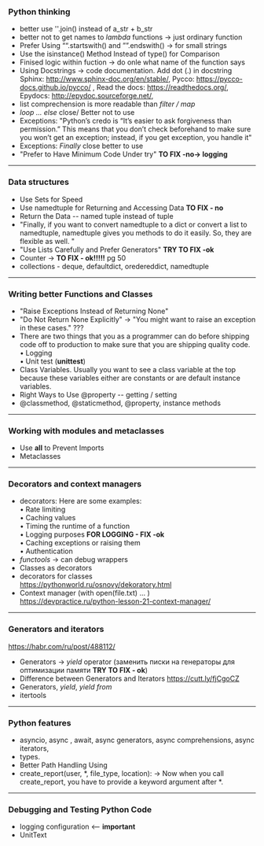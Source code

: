 ### Python thinking

- better use ''.join() instead of a_str + b_str  
- better not to get names to *lambda* functions -> just ordinary function  
- Prefer Using ““.startswith() and ””.endswith() -> for small strings  
- Use the isinstance() Method Instead of type() for Comparison  
- Finised logic within fuction -> do onle what name of the function says  
- Using Docstrings -> code documentation. Add dot (.) in docstring  
   Sphinx:  http://www.sphinx-doc.org/en/stable/, Pycco:  https://pycco-docs.github.io/pycco/ , Read the docs:  https://readthedocs.org/, Epydocs:  http://epydoc.sourceforge.net/,  
- list comprechension is more readable than *filter / map*  
- *loop ... else* close/ Better not to use  
- Exceptions: "Python’s credo is “It’s easier to ask forgiveness than permission.” This means that you don’t check beforehand to make sure you won’t get an exception; instead, if you get exception, you handle it"  
- Exceptions: *Finally* close better to use   
- "Prefer to Have Minimum Code Under try" **TO FIX -no-> logging**  
--------------------------------------------

### Data structures

- Use Sets for Speed
- Use namedtuple for Returning and Accessing Data **TO FIX - no**  
- Return the Data -- named tuple instead of tuple  
- "Finally, if you want to convert namedtuple to a dict or convert a list to namedtuple, namedtuple gives you methods to do it easily. So, they are flexible as well. "  
- "Use Lists Carefully and Prefer Generators" **TRY TO FIX -ok**  
- Counter -> **TO FIX - ok!!!!!** pg 50  
- collections - deque, defaultdict, oredereddict, namedtuple

--------------------------------------------

### Writing better Functions and Classes  

- "Raise Exceptions Instead of Returning None"  
- "Do Not Return None Explicitly" -> "You might want to raise an exception in these cases." ???  
- There are two things that you as a programmer can do before shipping code off to production to make sure that you are shipping quality code.
    • Logging  
    • Unit test (**unittest**)
- Class Variables. Usually you want to see a class variable at the top because these variables either are constants or are default instance variables.  
- Right Ways to Use @property  -- getting / setting  
- @classmethod, @staticmethod, @property,  instance methods  

--------------------------------------------

### Working with modules and metaclasses

- Use __all__ to Prevent Imports  
- Metaclasses 

--------------------------------------------

### Decorators and context managers

- decorators: Here are some examples:  
• Rate limiting  
• Caching values  
• Timing the runtime of a function  
• Logging purposes  **FOR LOGGING - FIX -ok**  
• Caching exceptions or raising them  
• Authentication
- *functools* -> can debug wrappers
- Classes as decorators
- decorators for classes  
  https://pythonworld.ru/osnovy/dekoratory.html
- Context manager (with open(file.txt) ... )  
https://devpractice.ru/python-lesson-21-context-manager/  
  
--------------------------------------------

### Generators and iterators

https://habr.com/ru/post/488112/  
- Generators -> *yield* operator  (заменить писки на генераторы для оптимизации памяти **TRY TO FIX - ok**)  
- Difference between Generators and Iterators https://cutt.ly/fjCgoCZ  
- Generators, *yield*, *yield from* 
- itertools  

-------------------------------------------- 

### Python features 

- asyncio, async , await, async generators, async comprehensions, async iterators,   
- types. 
- Better Path Handling Using   
- create_report(user, *, file_type, location): -> Now when you call create_report, you have to provide a keyword argument after *. 

-------------------------------------------- 

### Debugging and Testing Python Code

- logging configuration <-- **important**  
- UnitText

